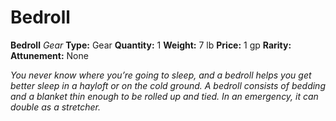 # Bedroll

**Bedroll**
_Gear_
**Type:** Gear
**Quantity:** 1
**Weight:** 7 lb
**Price:** 1 gp
**Rarity:** 
**Attunement:** None

*You never know where you’re going to sleep, and a bedroll helps you get better sleep in a hayloft or on the cold ground. A bedroll consists of bedding and a blanket thin enough to be rolled up and tied. In an emergency, it can double as a stretcher.*
